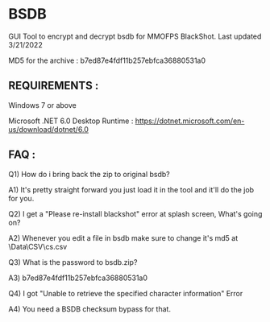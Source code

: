 # BSDB
GUI Tool to encrypt and decrypt bsdb for MMOFPS BlackShot. Last updated 3/21/2022

MD5 for the archive : b7ed87e4fdf11b257ebfca36880531a0


## REQUIREMENTS : 

Windows 7 or above

Microsoft .NET 6.0 Desktop Runtime : https://dotnet.microsoft.com/en-us/download/dotnet/6.0

## FAQ :

Q1) How do i bring back the zip to original bsdb?

A1) It's pretty straight forward you just load it in the tool and it'll do the job for you.

Q2) I get a "Please re-install blackshot" error at splash screen, What's going on?

A2) Whenever you edit a file in bsdb make sure to change it's md5 at \Data\CSV\cs.csv

Q3) What is the password to bsdb.zip?

A3) b7ed87e4fdf11b257ebfca36880531a0

Q4) I got "Unable to retrieve the specified character information" Error

A4) You need a BSDB checksum bypass for that.
